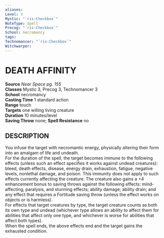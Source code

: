 ```yaml
---
aliases: 
Level: 3
Mystic: "`ris:Checkbox`"
NoteType: Spell
Precog: "`ris:Checkbox`"
School: necromancy 
tags: 
Technomancer: "`ris:Checkbox`"
Witchwarper: 
---
```

# DEATH AFFINITY

**Source** _Near Space pg. 155_  
**Classes** Mystic 3, Precog 3, Technomancer 3  
**School** necromancy  
**Casting Time** 1 standard action  
**Range** touch  
**Targets** one willing living creature  
**Duration** 10 minutes/level  
**Saving Throw** none; **Spell Resistance** no

## DESCRIPTION

You infuse the target with necromantic energy, physically altering their form into an amalgam of life and undeath.  
For the duration of the spell, the target becomes immune to the following effects (unless such an effect specifies it works against undead creatures): bleed, death effects, disease, energy drain, exhaustion, fatigue, negative levels, nonlethal damage, and poison. This immunity does not apply to such effects currently affecting the creature. The creature also gains a +4 enhancement bonus to saving throws against the following effects: mind-affecting, paralysis, and stunning effects; ability damage; ability drain; and any effect that requires a Fortitude saving throw (unless the effect works on objects or is harmless).  
For effects that target creatures by type, the target creature counts as both its own type and undead (whichever type allows an ability to affect them for abilities that affect only one type, and whichever is worse for abilities that affect both types).  
When the spell ends, the above effects end and the target gains the exhausted condition.